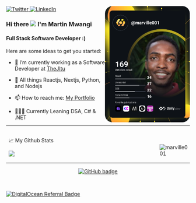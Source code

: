 <!-- [Marville001](https://raw.githubusercontent.com/marville001/marville001/main/marville001.png) -->
<div align="left">
  <a href="https://twitter.com/marville001">
    <img
      src="https://img.shields.io/twitter/follow/marville001?label=Twitter&logo=twitter&style=flat-square&color=1da1f2&logoColor=ffffff"
      alt="Twitter"
    />
  </a>
  <a href="https://www.linkedin.com/in/marville001/">
    <img
      src="https://img.shields.io/static/v1?logo=linkedin&style=flat-square&color=0072b1&label=LinkedIn&message=%E2%98%86"
      alt="LinkedIn"
    />
  </a>
  <a  href="https://app.daily.dev/marville001">
    <img 
      src="https://github.com/marville001/marville001/blob/master/devcard.svg" 
      align="right"
      width="233"
      alt="Martin Mwangi's Dev Card"
      />
  </a>
</div>

### Hi there <img src="https://user-images.githubusercontent.com/5679180/79618120-0daffb80-80be-11ea-819e-d2b0fa904d07.gif" width="27px"> I'm Martin Mwangi

#### Full Stack Software Developer :)

Here are some ideas to get you started:

- 🔭 I’m currently working as a Software Developer at [TheJItu](https://thejitu.com/)
- 🌱 All things Reactjs, Nextjs, Python, and Nodejs

- 📫 How to reach me: [My Portfolio](https://thereactivedeveloper.com/)
- 👨🏽‍💻 Currently Leaning DSA, C# & .NET
    
<div align="left">
    <center>
      <table>
      <tr>
          <td>
            <p>📈 My Github Stats </p>
            <p>
              <img width="400px" align="left" src="https://github-readme-stats.vercel.app/api?username=marville001&count_private=true&show_icons=true&theme=gotham&layout=compact" />
            </p>
        </td>
          <td>
            <br />
            <br />
            <p>
              <img width="400px" src="https://github-readme-streak-stats.herokuapp.com/?user=marville001&theme=dark" alt="marville001" />
            </p>
        </td>      
      </tr>   
      </table>
    </center>
</div>
   
<p align="center">
  <a href="https://github.com/marville001?tab=followers">
    <img src="https://img.shields.io/github/followers/marville001?label=Followers&logo=GitHub&style=for-the-badge" alt="GitHub badge" />
  </a>
</p>
<br />

[![DigitalOcean Referral Badge](https://web-platforms.sfo2.cdn.digitaloceanspaces.com/WWW/Badge%201.svg)](https://www.digitalocean.com/?refcode=f51bc18eb7c2&utm_campaign=Referral_Invite&utm_medium=Referral_Program&utm_source=badge)

<!-- 
<p align="center">
  <img align="center" alt="GIF" src="https://github.com/marville001/marville001/blob/master/code.gif?raw=true" width="500" height="320" />
</p> 

[![My Github activity graph](https://activity-graph.herokuapp.com/graph?username=marville001&theme=github-dark&hide_border=true)](https://github.com/marville001)

 [![DigitalOcean Referral Badge](https://web-platforms.sfo2.cdn.digitaloceanspaces.com/WWW/Badge%201.svg)](https://www.digitalocean.com/?refcode=f51bc18eb7c2&utm_campaign=Referral_Invite&utm_medium=Referral_Program&utm_source=badge)
 -->

